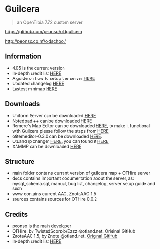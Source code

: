 # Guilcera
>an OpenTibia 7.72 custom server

https://github.com/peonso/oldguilcera

http://peonso.co.nf/oldschool/

Information
-----------
- 4.05 is the current version
- In-depth credit list [HERE](https://github.com/peonso/guilcera/blob/master/docs/AUTHORS.md)
- A guide on how to setup the server [HERE](https://github.com/peonso/guilcera/blob/master/docs/SETUP_GUIDE.md)
- Updated changelog [HERE](https://github.com/peonso/guilcera/blob/master/docs/CHANGELOG.md)
- Lastest minimap [HERE](https://raw.githubusercontent.com/peonso/guilcera/master/docs/images/guilcera_405.png)

Downloads
---------
- Uniform Server can be downloaded [HERE](http://www.uniformserver.com/)
- Notedpad ++ can be downloaded [HERE](http://filehippo.com/download_notepad)
- Remere's Map Editor can be downloaded [HERE](https://github.com/hjnilsson/rme/releases/latest), to make it functional with Guilcera please follow the steps from [HERE](https://github.com/TwistedScorpio/OTHire/wiki/How-to-use-RME-for-this-OTServer)
- otitemeditor-0.3.0 can be downloaded [HERE](https://github.com/TwistedScorpio/OTHire/wiki/Using-itemeditor).
- OtLand ip changer [HERE](http://otland.net/threads/otland-ip-changer.134369/), you can found it [HERE](http://static.otland.net/ipchanger.exe)
- XAMMP can be downloaded [HERE](https://www.apachefriends.org/index.html)

Structure
---------
- main folder contains current version of guilcera map + OTHire server
- docs contains important documentation about the server, as: mysql_schema.sql, manual, bug list, changelog, server setup guide and such
- www contains current AAC, ZnoteAAC 1.5
- sources contains sources for OTHire 0.0.2

Credits
-------
- peonso is the main developer
- OTHire, by TwistedScorpio/Ezzz @otland.net. [Original GitHub](https://github.com/TwistedScorpio/OTHire)
- ZnotaAAC 1.5, by Znote @otland.net. [Original GitHub](https://github.com/Znote/ZnoteAAC)
- In-depth credit list [HERE](https://github.com/peonso/guilcera/blob/master/docs/AUTHORS.md)

